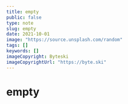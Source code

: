 ```yaml
---
title: empty
public: false
type: note
slug: empty
date: 2021-10-01
image: "https://source.unsplash.com/random"
tags: []
keywords: []
imageCopyright: Byteski
imageCopyrightUrl: "https://byte.ski"
---
```


# empty
